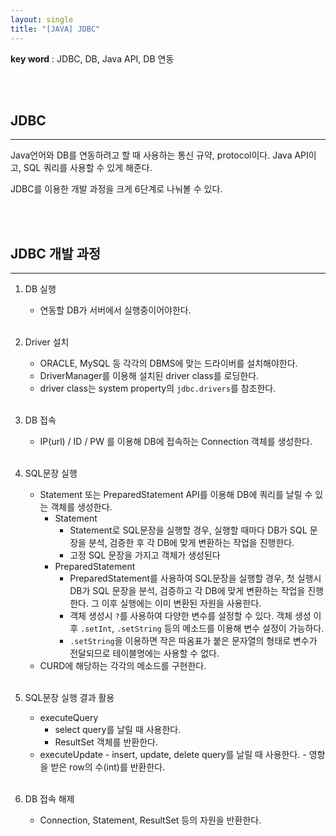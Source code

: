 ```yaml
---
layout: single
title: "[JAVA] JDBC"
---
```


**key word** : JDBC, DB, Java API, DB 연동

<br><br>

## JDBC

---

Java언어와 DB를 연동하려고 할 때 사용하는 통신 규약, protocol이다.
Java API이고, SQL 쿼리를 사용할 수 있게 해준다.

JDBC를 이용한 개발 과정을 크게 6단계로 나눠볼 수 있다.

<br><br>

## JDBC 개발 과정

---

1. DB 실행

   - 연동할 DB가 서버에서 실행중이어야한다.
     <br><br>

2. Driver 설치

   - ORACLE, MySQL 등 각각의 DBMS에 맞는 드라이버를 설치해야한다.
   - DriverManager를 이용해 설치된 driver class를 로딩한다.
   - driver class는 system property의 `jdbc.drivers`를 참조한다.
     <br><br>

3. DB 접속

   - IP(url) / ID / PW 를 이용해 DB에 접속하는 Connection 객체를 생성한다.
     <br><br>

4. SQL문장 실행

   - Statement 또는 PreparedStatement API를 이용해 DB에 쿼리를 날릴 수 있는 객체를 생성한다.
     - Statement
       - Statement로 SQL문장을 실행할 경우, 실행할 때마다 DB가 SQL 문장을 분석, 검증한 후 각 DB에 맞게 변환하는 작업을 진행한다.
       - 고정 SQL 문장을 가지고 객체가 생성된다
     - PreparedStatement
       - PreparedStatement를 사용하여 SQL문장을 실행할 경우, 첫 실행시 DB가 SQL 문장을 분석, 검증하고 각 DB에 맞게 변환하는 작업을 진행한다. 그 이후 실행에는 이미 변환된 자원을 사용한다.
       - 객체 생성시 `?`를 사용하여 다양한 변수를 설정할 수 있다. 객체 생성 이후 `.setInt`, `.setString` 등의 메소드를 이용해 변수 설정이 가능하다.
       - `.setString`을 이용하면 작은 따옴표가 붙은 문자열의 형태로 변수가 전달되므로 테이블명에는 사용할 수 없다.
   - CURD에 해당하는 각각의 메소드를 구현한다.
     <br><br>

5. SQL문장 실행 결과 활용

   - executeQuery
     - select query를 날릴 때 사용한다.
     - ResultSet 객체를 반환한다.
   - executeUpdate - insert, update, delete query를 날릴 때 사용한다. - 영향을 받은 row의 수(int)를 반환한다.
     <br><br>

6. DB 접속 해제
   - Connection, Statement, ResultSet 등의 자원을 반환한다.
